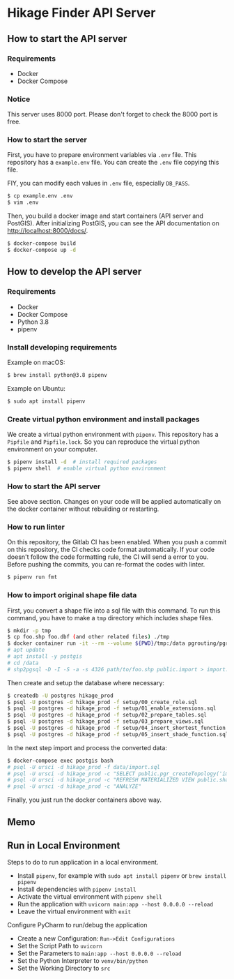 # Hikage Finder API Server

## How to start the API server

### Requirements
- Docker
- Docker Compose

### Notice
This server uses 8000 port. Please don't forget to check the 8000 port is free.

### How to start the server
First, you have to prepare environment variables via `.env` file. This repository has a `example.env` file. You can create the `.env` file copying this file.

FIY, you can modify each values in `.env` file, especially `DB_PASS`.

```bash
$ cp example.env .env
$ vim .env
```

Then, you build a docker image and start containers (API server and PostGIS). After initializing PostGIS, you can see the API documentation on [http://localhost:8000/docs/](http://localhost:8000/docs/).

```bash
$ docker-compose build
$ docker-compose up -d
```

## How to develop the API server

### Requirements
- Docker
- Docker Compose
- Python 3.8
- pipenv

### Install developing requirements
Example on macOS:

```bash
$ brew install python@3.8 pipenv
```

Example on Ubuntu:
```bash
$ sudo apt install pipenv
```

### Create virtual python environment and install packages
We create a virtual python environment with `pipenv`. This repository has a `Pipfile` and `Pipfile.lock`. So you can reproduce the virtual python environment on your computer.

```bash
$ pipenv install -d  # install required packages
$ pipenv shell  # enable virtual python environment
```

### How to start the API server
See above section. Changes on your code will be applied automatically on the docker container without rebuilding or restarting.

### How to run linter
On this repository, the Gitlab CI has been enabled. When you push a commit on this repository, the CI checks code format automatically. If your code doesn't follow the code formatting rule, the CI will send a error to you. Before pushing the commits, you can re-format the codes with linter.

```bash
$ pipenv run fmt
```

### How to import original shape file data
First, you convert a shape file into a sql file with this command. To run this command, you have to make a `tmp` directory which includes shape files. 

```bash
$ mkdir -p tmp
$ cp foo.shp foo.dbf (and other related files) ./tmp
$ docker container run -it --rm --volume ${PWD}/tmp:/data pgrouting/pgrouting:13-3.0-3.1.1 bash
# apt update 
# apt install -y postgis
# cd /data
# shp2pgsql -D -I -S -a -s 4326 path/to/foo.shp public.import > import.sql
```

Then create and setup the database where necessary: 

```bash
$ createdb -U postgres hikage_prod
$ psql -U postgres -d hikage_prod -f setup/00_create_role.sql
$ psql -U postgres -d hikage_prod -f setup/01_enable_extensions.sql
$ psql -U postgres -d hikage_prod -f setup/02_prepare_tables.sql
$ psql -U postgres -d hikage_prod -f setup/03_prepare_views.sql
$ psql -U postgres -d hikage_prod -f setup/04_insert_shortest_function.sql
$ psql -U postgres -d hikage_prod -f setup/05_insert_shade_function.sql
```

In the next step import and process the converted data:

```bash
$ docker-compose exec postgis bash
# psql -U ursci -d hikage_prod -f data/import.sql
# psql -U ursci -d hikage_prod -c "SELECT public.pgr_createTopology('import', 0.0000001, 'geom', 'gid')";
# psql -U ursci -d hikage_prod -c "REFRESH MATERIALIZED VIEW public.shades"
# psql -U ursci -d hikage_prod -c "ANALYZE"
```

Finally, you just run the docker containers above way.

## Memo

## Run in Local Environment
Steps to do to run application in a local environment.

* Install `pipenv`, for example with `sudo apt install pipenv` or `brew install pipenv`
* Install dependencies with `pipenv install` 
* Activate the virtual environment with `pipenv shell`
* Run the application with `uvicorn main:app --host 0.0.0.0 --reload`
* Leave the virtual environment with `exit`

Configure PyCharm to run/debug the application

* Create a new Configuration: `Run->Edit Configurations`
* Set the Script Path to `uvicorn`
* Set the Parameters to `main:app --host 0.0.0.0 --reload`
* Set the Python Interpreter to `venv/bin/python`
* Set the Working Directory to  `src`
